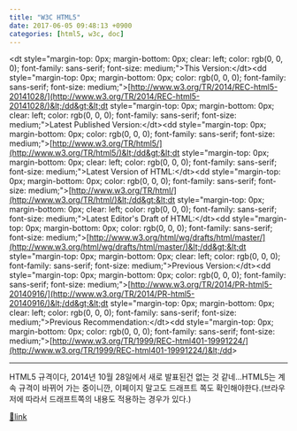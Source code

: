 ```yaml
---
title: "W3C HTML5"
date: 2017-06-05 09:48:13 +0900
categories: [html5, w3c, doc]
---
```


&lt;dt style="margin-top: 0px; margin-bottom: 0px; clear: left; color: rgb(0, 0, 0); font-family: sans-serif; font-size: medium;"&gt;This Version:&lt;/dt&gt;&lt;dd style="margin-top: 0px; margin-bottom: 0px; color: rgb(0, 0, 0); font-family: sans-serif; font-size: medium;"&gt;[http://www.w3.org/TR/2014/REC-html5-20141028/](http://www.w3.org/TR/2014/REC-html5-20141028/)&lt;/dd&gt;&lt;dt style="margin-top: 0px; margin-bottom: 0px; clear: left; color: rgb(0, 0, 0); font-family: sans-serif; font-size: medium;"&gt;Latest Published Version:&lt;/dt&gt;&lt;dd style="margin-top: 0px; margin-bottom: 0px; color: rgb(0, 0, 0); font-family: sans-serif; font-size: medium;"&gt;[http://www.w3.org/TR/html5/](http://www.w3.org/TR/html5/)&lt;/dd&gt;&lt;dt style="margin-top: 0px; margin-bottom: 0px; clear: left; color: rgb(0, 0, 0); font-family: sans-serif; font-size: medium;"&gt;Latest Version of HTML:&lt;/dt&gt;&lt;dd style="margin-top: 0px; margin-bottom: 0px; color: rgb(0, 0, 0); font-family: sans-serif; font-size: medium;"&gt;[http://www.w3.org/TR/html/](http://www.w3.org/TR/html/)&lt;/dd&gt;&lt;dt style="margin-top: 0px; margin-bottom: 0px; clear: left; color: rgb(0, 0, 0); font-family: sans-serif; font-size: medium;"&gt;Latest Editor's Draft of HTML:&lt;/dt&gt;&lt;dd style="margin-top: 0px; margin-bottom: 0px; color: rgb(0, 0, 0); font-family: sans-serif; font-size: medium;"&gt;[http://www.w3.org/html/wg/drafts/html/master/](http://www.w3.org/html/wg/drafts/html/master/)&lt;/dd&gt;&lt;dt style="margin-top: 0px; margin-bottom: 0px; clear: left; color: rgb(0, 0, 0); font-family: sans-serif; font-size: medium;"&gt;Previous Version:&lt;/dt&gt;&lt;dd style="margin-top: 0px; margin-bottom: 0px; color: rgb(0, 0, 0); font-family: sans-serif; font-size: medium;"&gt;[http://www.w3.org/TR/2014/PR-html5-20140916/](http://www.w3.org/TR/2014/PR-html5-20140916/)&lt;/dd&gt;&lt;dt style="margin-top: 0px; margin-bottom: 0px; clear: left; color: rgb(0, 0, 0); font-family: sans-serif; font-size: medium;"&gt;Previous Recommendation:&lt;/dt&gt;&lt;dd style="margin-top: 0px; margin-bottom: 0px; color: rgb(0, 0, 0); font-family: sans-serif; font-size: medium;"&gt;[http://www.w3.org/TR/1999/REC-html401-19991224/](http://www.w3.org/TR/1999/REC-html401-19991224/)&lt;/dd&gt;  
- - - - - -

HTML5 규격이다, 2014년 10월 28일에서 새로 발표된건 없는 것 같네...HTML5는 계속 규격이 바뀌어 가는 중이니깐, 이페이지 말고도 드래프트 쪽도 확인해야한다.(브라우저에 따라서 드래프트쪽의 내용도 적용하는 경우가 있다.)  
  



[🔗link](http://www.mins01.com/mh/tech/read/1089)